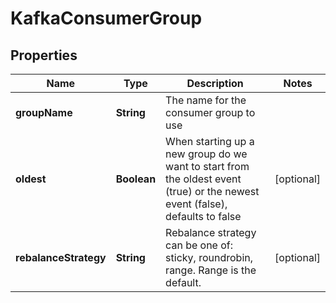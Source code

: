 

# KafkaConsumerGroup

## Properties

Name | Type | Description | Notes
------------ | ------------- | ------------- | -------------
**groupName** | **String** | The name for the consumer group to use | 
**oldest** | **Boolean** | When starting up a new group do we want to start from the oldest event (true) or the newest event (false), defaults to false |  [optional]
**rebalanceStrategy** | **String** | Rebalance strategy can be one of: sticky, roundrobin, range. Range is the default. |  [optional]



